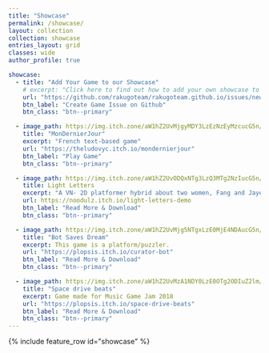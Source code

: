 ```yaml
---
title: "Showcase"
permalink: /showcase/
layout: collection
collection: showcase
entries_layout: grid
classes: wide
author_profile: true

showcase:
  - title: "Add Your Game to our Showcase"
    # excerpt: "Click here to find out how to add your own showcase to this page."
    url: "https://github.com/rakugoteam/rakugoteam.github.io/issues/new?assignees=Jeremi360&labels=showcase&template=showcase.md&title=Add+Game"
    btn_label: "Create Game Issue on Github"
    btn_class: "btn--primary"

  - image_path: https://img.itch.zone/aW1hZ2UvMjgyMDY3LzEzNzEyMzcucG5n/315x250%23c/0aC2Kn.png
    title: "MonDernierJour"
    excerpt: "French text-based game"
    url: "https://theludovyc.itch.io/mondernierjour"
    btn_label: "Play Game"
    btn_class: "btn--primary"

  - image_path: https://img.itch.zone/aW1hZ2UvODQxNTg3LzQ3MTg2NzIucG5n/original/IWLcUQ.png
    title: Light Letters
    excerpt: "A VN- 2D platformer hybrid about two women, Fang and Jayeon, who connect in a jazz bar and try to reach each other through a series of letters."
    url: https://noodulz.itch.io/light-letters-demo
    btn_label: "Read More & Download"
    btn_class: "btn--primary"

  - image_path: https://img.itch.zone/aW1hZ2UvMjg5NTgxLzE0MjE4NDAucG5n/original/eGv%2F75.png
    title: "Bot Saves Dream"
    excerpt: This game is a platform/puzzler.
    url: "https://plopsis.itch.io/curator-bot"
    btn_label: "Read More & Download"
    btn_class: "btn--primary"

  - image_path: https://img.itch.zone/aW1hZ2UvMzA1NDY0LzE0OTg2ODIuZ2lm/original/0uRv05.gif
    title: "Space drive beats"
    excerpt: Game made for Music Game Jam 2018
    url: "https://plopsis.itch.io/space-drive-beats"
    btn_label: "Read More & Download"
    btn_class: "btn--primary"
---
```


{% include feature_row id="showcase" %}